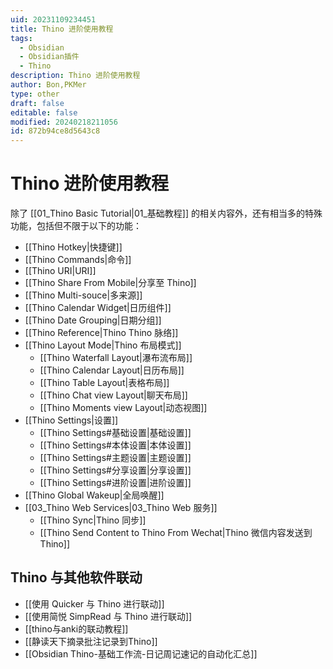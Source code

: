```yaml
---
uid: 20231109234451
title: Thino 进阶使用教程
tags:
  - Obsidian
  - Obsidian插件
  - Thino
description: Thino 进阶使用教程
author: Bon,PKMer
type: other
draft: false
editable: false
modified: 20240218211056
id: 872b94ce8d5643c8
---
```


# Thino 进阶使用教程

除了 [[01_Thino Basic Tutorial|01_基础教程]] 的相关内容外，还有相当多的特殊功能，包括但不限于以下的功能：

- [[Thino Hotkey|快捷键]]
- [[Thino Commands|命令]]
- [[Thino URI|URI]]
- [[Thino Share From Mobile|分享至 Thino]]
- [[Thino Multi-souce|多来源]]
- [[Thino Calendar Widget|日历组件]]
- [[Thino Date Grouping|日期分组]]
- [[Thino Reference|Thino Thino 脉络]]
- [[Thino Layout Mode|Thino 布局模式]]
	- [[Thino Waterfall Layout|瀑布流布局]]
	- [[Thino Calendar Layout|日历布局]]
	- [[Thino Table Layout|表格布局]]
	- [[Thino Chat view Layout|聊天布局]]
	- [[Thino Moments view Layout|动态视图]]
- [[Thino Settings|设置]]
    - [[Thino Settings#基础设置|基础设置]]
    - [[Thino Settings#本体设置|本体设置]]
    - [[Thino Settings#主题设置|主题设置]]
    - [[Thino Settings#分享设置|分享设置]]
	- [[Thino Settings#进阶设置|进阶设置]]
- [[Thino Global Wakeup|全局唤醒]]
- [[03_Thino Web Services|03_Thino Web 服务]]
	- [[Thino Sync|Thino 同步]]
    - [[Thino Send Content to Thino From Wechat|Thino 微信内容发送到Thino]]

## Thino 与其他软件联动

- [[使用 Quicker 与 Thino 进行联动]]
- [[使用简悦 SimpRead 与 Thino 进行联动]]
- [[thino与anki的联动教程]]
- [[静读天下摘录批注记录到Thino]]
- [[Obsidian Thino-基础工作流-日记周记速记的自动化汇总]]